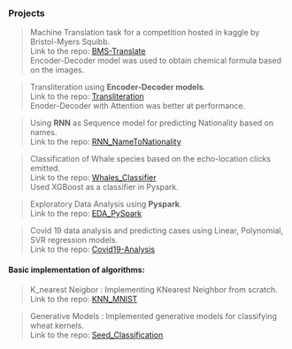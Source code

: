 ### Projects


>Machine Translation task for a competition hosted in kaggle by Bristol-Myers Squibb.\
>Link to the repo: [BMS-Translate](https://github.com/pskaranth/encoder-decoder)\
>Encoder-Decoder model was used to obtain chemical formula based on the images.

>Transliteration using **Encoder-Decoder models**.\
>Link to the repo:  [Transliteration](https://github.com/pskaranth/thelearningcurve/tree/master/DeepLearning/RNN/Transliteration)\
>Enoder-Decoder with Attention was better at performance.

>Using **RNN** as Sequence model for predicting Nationality based on names.\
>Link to the repo:  [RNN_NameToNationality](https://github.com/pskaranth/thelearningcurve/tree/master/DeepLearning/RNN/Name2Nat)

>Classification of Whale species based on the echo-location clicks emitted.\
>Link to the repo:  [Whales_Classifier](https://github.com/pskaranth/Whales_Classifier)\
>Used XGBoost as a classifier in Pyspark.

>Exploratory Data Analysis using **Pyspark**.\
>Link to the repo:  [EDA_PySpark](https://github.com/pskaranth/EDA_PySpark)

>Covid 19 data analysis and predicting cases using Linear, Polynomial, SVR regression models.\
>Link to the repo:  [Covid19-Analysis](https://github.com/pskaranth/covid19_analysis)

#### Basic implementation of algorithms:

>K_nearest Neigbor : Implementing KNearest Neighbor from scratch. \
>Link to the repo:  [KNN_MNIST](https://github.com/pskaranth/thelearningcurve/tree/master/Classification/KNN)

>Generative Models : Implemented generative models for classifying wheat kernels.\
> Link to the repo: [Seed_Classification](https://github.com/pskaranth/thelearningcurve/tree/master/Classification/generative)

